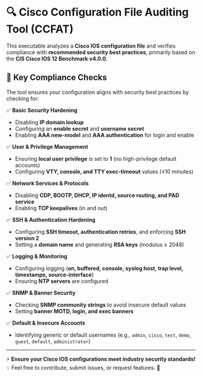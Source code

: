 # 🔍 Cisco Configuration File Auditing Tool (CCFAT)

This executable analyzes a **Cisco IOS configuration file** and verifies compliance with **recommended security best practices**, primarily based on the **CIS Cisco IOS 12 Benchmark v4.0.0**.

## 📌 Key Compliance Checks

The tool ensures your configuration aligns with security best practices by checking for:

✅ **Basic Security Hardening**  
- Disabling **IP domain lookup**  
- Configuring an **enable secret** and **username secret**  
- Enabling **AAA new-model** and **AAA authentication** for login and enable  

✅ **User & Privilege Management**  
- Ensuring **local user privilege** is set to **1** (no high-privilege default accounts)  
- Configuring **VTY, console, and TTY exec-timeout** values (≤10 minutes)  

✅ **Network Services & Protocols**  
- Disabling **CDP, BOOTP, DHCP, IP identd, source routing, and PAD service**  
- Enabling **TCP keepalives** (in and out)  

✅ **SSH & Authentication Hardening**  
- Configuring **SSH timeout, authentication retries**, and enforcing **SSH version 2**  
- Setting a **domain name** and generating **RSA keys** (modulus ≥ 2048)  

✅ **Logging & Monitoring**  
- Configuring logging (**on, buffered, console, syslog host, trap level, timestamps, source-interface**)  
- Ensuring **NTP servers** are configured  

✅ **SNMP & Banner Security**  
- Checking **SNMP community strings** to avoid insecure default values  
- Setting **banner MOTD, login, and exec banners**  

✅ **Default & Insecure Accounts**  
- Identifying generic or default usernames (e.g., `admin`, `cisco`, `test`, `demo`, `guest`, `default`, `administrator`)  

---

⚡ **Ensure your Cisco IOS configurations meet industry security standards!**  
💡 Feel free to contribute, submit issues, or request features. 🚀
